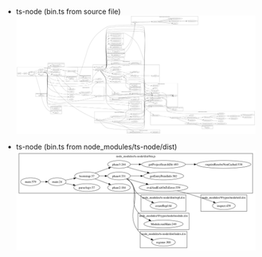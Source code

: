 - ts-node (bin.ts from source file)
  ![ts-node command](bin.main.png)

- ts-node (bin.ts from node_modules/ts-node/dist)
  ![ts-node command](dist.bin.main.png)
